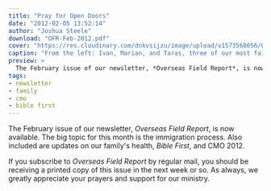 ```yaml
---
title: "Pray for Open Doors"
date: "2012-02-05 13:52:14"
author: "Joshua Steele"
download: "OFR-Feb-2012.pdf"
cover: "https://res.cloudinary.com/dnkvsijzu/image/upload/v1573568056/OFReport/2012-02-05-pray-open-doors/IMG_2056-12-6_rdjtjt.jpg"
caption: "From the left: Ivan, Marian, and Taras, three of our most faithful attendees at English Club."
preview: >
  The February issue of our newsletter, *Overseas Field Report*, is now available. The big topic for this month is the immigration process. Also included are updates on our family's health, *Bible First*, and CMO 2012.
tags:
- newsletter
- family
- cmo
- bible first
---
```


The February issue of our newsletter, *Overseas Field Report*, is now available. The big topic for this month is the immigration process. Also included are updates on our family's health, *Bible First*, and CMO 2012.

If you subscribe to *Overseas Field Report* by regular mail, you should be receiving a printed copy of this issue in the next week or so. As always, we greatly appreciate your prayers and support for our ministry.
